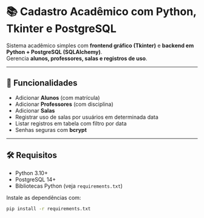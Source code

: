 # 📚 Cadastro Acadêmico com Python, Tkinter e PostgreSQL

Sistema acadêmico simples com **frontend gráfico (Tkinter)** e **backend em Python + PostgreSQL (SQLAlchemy)**.  
Gerencia **alunos, professores, salas e registros de uso**.

---

## 🚀 Funcionalidades
- Adicionar **Alunos** (com matrícula)
- Adicionar **Professores** (com disciplina)
- Adicionar **Salas**
- Registrar uso de salas por usuários em determinada data
- Listar registros em tabela com filtro por data
- Senhas seguras com **bcrypt**

---

## 🛠️ Requisitos
- Python 3.10+
- PostgreSQL 14+
- Bibliotecas Python (veja `requirements.txt`)

Instale as dependências com:
```bash
pip install -r requirements.txt
